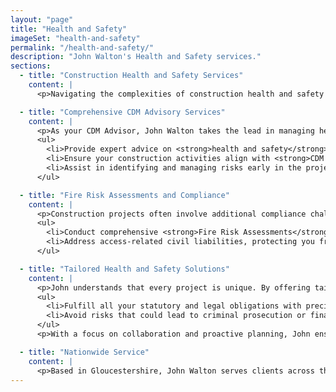 ```yaml
---
layout: "page"
title: "Health and Safety"
imageSet: "health-and-safety"
permalink: "/health-and-safety/"
description: "John Walton's Health and Safety services."
sections:
  - title: "Construction Health and Safety Services"
    content: |
      <p>Navigating the complexities of construction health and safety regulations is a critical part of any building project. John Walton provides expert guidance to ensure your projects comply fully with the Construction (Design & Management) Regulations 2015 (CDM Regulations). Whether you require a CDM Advisor or a Principal Designer, John’s qualifications and extensive experience make him a trusted partner for meeting your legal obligations.</p>

  - title: "Comprehensive CDM Advisory Services"
    content: |
      <p>As your CDM Advisor, John Walton takes the lead in managing health and safety risk throughout the design and planning phases of your construction project. His role is to:</p>
      <ul>
        <li>Provide expert advice on <strong>health and safety</strong> during design development and project planning.</li>
        <li>Ensure your construction activities align with <strong>CDM 2015 Regulations</strong>, offering peace of mind and legal compliance.</li>
        <li>Assist in identifying and managing risks early in the project to minimize potential hazards.</li>
      </ul>

  - title: "Fire Risk Assessments and Compliance"
    content: |
      <p>Construction projects often involve additional compliance challenges, including fire risk management. John Walton’s health and safety services extend to helping you:</p>
      <ul>
        <li>Conduct comprehensive <strong>Fire Risk Assessments</strong>, ensuring your project meets statutory fire safety requirements.</li>
        <li>Address access-related civil liabilities, protecting you from potential legal disputes.</li>
      </ul>

  - title: "Tailored Health and Safety Solutions"
    content: |
      <p>John understands that every project is unique. By offering tailored health and safety solutions, he helps you:</p>
      <ul>
        <li>Fulfill all your statutory and legal obligations with precision and care.</li>
        <li>Avoid risks that could lead to criminal prosecution or financial penalties.</li>
      </ul>
      <p>With a focus on collaboration and proactive planning, John ensures that you remain compliant and confident throughout your project.</p>

  - title: "Nationwide Service"
    content: |
      <p>Based in Gloucestershire, John Walton serves clients across the South West, West Midlands, Oxfordshire, and Wiltshire. However, his consultancy is available nationwide, providing reliable and professional support wherever your projects are located.</p>
---
```


